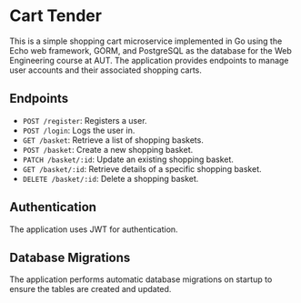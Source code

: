 # Cart Tender

This is a simple shopping cart microservice implemented in Go using the Echo web framework, GORM, and PostgreSQL as the database for the Web Engineering course at AUT. 
The application provides endpoints to manage user accounts and their associated shopping carts.

## Endpoints
- `POST /register`: Registers a user.
- `POST /login`: Logs the user in.
- `GET /basket`: Retrieve a list of shopping baskets.
- `POST /basket`: Create a new shopping basket.
- `PATCH /basket/:id`: Update an existing shopping basket.
- `GET /basket/:id`: Retrieve details of a specific shopping basket.
- `DELETE /basket/:id`: Delete a shopping basket.

## Authentication
The application uses JWT for authentication.

## Database Migrations
The application performs automatic database migrations on startup to ensure the tables are created and updated.

